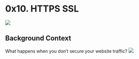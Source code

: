 <h1>0x10. HTTPS SSL</h1>
<img src="https://s3.amazonaws.com/intranet-projects-files/holbertonschool-sysadmin_devops/276/FlhGPEK.png">
<h2>Background Context</h2>
What happens when you don’t secure your website traffic?
<img src="https://s3.amazonaws.com/intranet-projects-files/holbertonschool-sysadmin_devops/276/xCmOCgw.gif">
